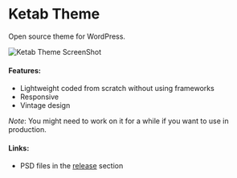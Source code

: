 # Ketab Theme
Open source theme for WordPress.

![Ketab Theme ScreenShot](https://github.com/ahmedessamdev/ketab/raw/master/screenshot.png)
#### Features:
* Lightweight coded from scratch without using frameworks
* Responsive
* Vintage design

*Note*: You might need to work on it for a while if you want to use in production.

#### Links:
- PSD files in the [release](https://github.com/ahmedessamdev/ketab/releases) section
